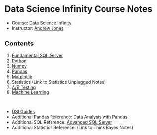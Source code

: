 # Data Science Infinity Course Notes
- Course: [Data Science Infinity](https://data-science-infinity.teachable.com/)
- Instructor: [Andrew Jones](https://www.linkedin.com/in/andrew-jones-dsi/)

## Contents
1. [Fundamental SQL Server](https://github.com/nareyes/fundamental_sql_server)
2. [Python](https://github.com/nareyes/data_science_bootcamp/tree/main/python)
3. [Numpy](https://github.com/nareyes/data_science_bootcamp/tree/main/numpy)
4. [Pandas](https://github.com/nareyes/data_science_bootcamp/tree/main/pandas)
5. [Matplotlib](https://github.com/nareyes/data_science_bootcamp/tree/main/matplotlib)
6. Statistics (Link to Statistics Unplugged Notes)
7. [A/B Testing](https://github.com/nareyes/data_science_bootcamp/tree/main/ab_testing)
8. [Machine Learning](https://github.com/nareyes/data_science_bootcamp/tree/main/machine_learning)

<br>

- [DSI Guides](https://github.com/nareyes/data_science_bootcamp/tree/main/dsi_guides)
- Additional Pandas Reference: [Data Analysis with Pandas](https://github.com/nareyes/data_analysis_pandas)
- Additional SQL Reference: [Advanced SQL Server](https://github.com/nareyes/advanced_sql_server)
- Additional Statistics Reference: (Link to Think Bayes Notes)
